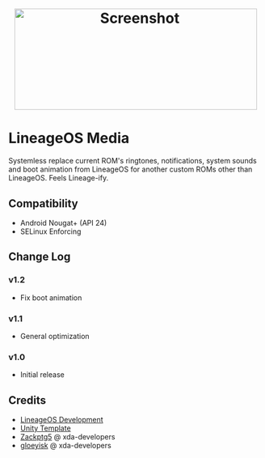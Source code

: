 <h1 align="center">
<img src="https://dl2.pushbulletusercontent.com/RJt89heySMcn7ksIrTtmzrEHCE47d54W/Lineage_OS_Logo.jpeg" height="200" width="480" alt="Screenshot">

# LineageOS Media
Systemless replace current ROM's ringtones, notifications, system sounds and boot animation from LineageOS for another custom ROMs other than LineageOS. Feels Lineage-ify.

## Compatibility
- Android Nougat+ (API 24)
- SELinux Enforcing

## Change Log
### v1.2
- Fix boot animation

### v1.1
- General optimization

### v1.0
- Initial release

## Credits
- [LineageOS Development](https://github.com/LineageOS)
- [Unity Template](https://github.com/Zackptg5/Unity)
- [Zackptg5](https://forum.xda-developers.com/member.php?u=6037748) @ xda-developers
- [gloeyisk](https://forum.xda-developers.com/member.php?u=8350043) @ xda-developers
